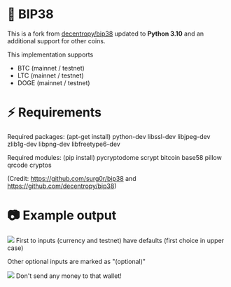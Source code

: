 # :closed_lock_with_key: BIP38
This is a fork from [decentropy/bip38](https://github.com/decentropy/bip38) updated to **Python 3.10** and an additional support for other coins.

This implementation supports
* BTC (mainnet / testnet)
* LTC (mainnet / testnet)
* DOGE (mainnet / testnet)

# :zap: Requirements

Required packages: (apt-get install) python-dev libssl-dev libjpeg-dev zlib1g-dev libpng-dev libfreetype6-dev

Required modules: (pip install) pycryptodome scrypt bitcoin base58 pillow qrcode cryptos

(Credit: https://github.com/surg0r/bip38 and https://github.com/decentropy/bip38)

# :camera: Example output

![](https://github.com/nformant1/bip38/blob/main/bip38_cmd.exe.png)
First to inputs (currency and testnet) have defaults (first choice in upper case)

Other optional inputs are marked as "(optional)"

![](https://github.com/nformant1/bip38/blob/main/example.jpg)
Don't send any money to that wallet!
